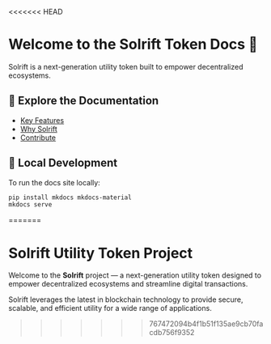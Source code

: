 <<<<<<< HEAD
# Welcome to the Solrift Token Docs 🚀

Solrift is a next-generation utility token built to empower decentralized ecosystems.

## 📘 Explore the Documentation

- [Key Features](features/index.md)
- [Why Solrift](why-solrift/index.md)
- [Contribute](contribute/index.md)

## 🧪 Local Development

To run the docs site locally:

```bash
pip install mkdocs mkdocs-material
mkdocs serve
```
=======
# Solrift Utility Token Project

Welcome to the **Solrift** project — a next-generation utility token designed to empower decentralized ecosystems and streamline digital transactions.

Solrift leverages the latest in blockchain technology to provide secure, scalable, and efficient utility for a wide range of applications.
>>>>>>> 767472094b4f1b51f135ae9cb70facdb756f9352
